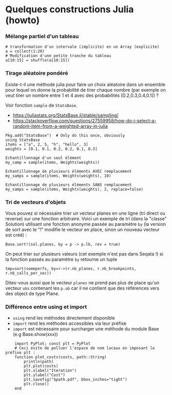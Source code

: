 # Quelques constructions Julia (howto)

### Mélange partiel d'un tableau

    # transformation d'un intervale (implicite) en un Array (explicite)
    a = collect(1:20)
    # Modification d'une petite tranche du tableau
    a[10:15] = shuffle(a[10:15])

### Tirage aléatoire pondéré

Existe-t-il une méthode julia pour faire un choix aléatoire dans un ensemble pour lequel on donne la probabilité de tirer chaque nombre (par exemple on veut tirer un nombre entre 1 et 4 avec des probabilités [0.2,0.3,0.4,0.1]) ?

Voir fonction `sample` de `StatsBase`.

- <https://juliastats.org/StatsBase.jl/stable/sampling/>
- <https://stackoverflow.com/questions/27559958/how-do-i-select-a-random-item-from-a-weighted-array-in-julia>


```
Pkg.add("StatsBase")  # Only do this once, obviously
using StatsBase
items = ["a", 2, 5, "h", "hello", 3]
weights = [0.1, 0.1, 0.2, 0.2, 0.1, 0.3]

Echantillonnage d'un seul élèment
my_samp = sample(items, Weights(weights))

Echantillonnage de plusieurs élèments AVEC remplacement
my_samps = sample(items, Weights(weights), 10)

Echantillonnage de plusieurs élèments SANS remplacement
my_samps = sample(items, Weights(weights), 2, replace=false)
```

### Tri de vecteurs d'objets

Vous pouvez si nécessaire trier un vecteur planes en une ligne (tri direct ou reverse) sur une fonction arbitraire. Voici un exemple de tri (dans la "classe" Solution) utilisant une fonction anonyme passée au paramètre `by`  (la version de sort avec le "!" modifie le vecteur en place, sinon un nouveau vecteur est créé) :

```
Base.sort!(sol.planes, by = p -> p.lb, rev = true)
```

On peut trier sur plusieurs valeurs (cet exemple n'est pas dans Seqata !) si la fonction passés au paramètre `by` retourne un tuple

```
tmp=sort(someperfs, by=r->(r.nb_planes, r.nb_breakpoints, r.nb_calls_per_sec))
```

Dites-vous aussi que le vecteur `planes` ne prend pas plus de place qu'un vecteur `ubs` contenant les `p.ub` car il ne contient que des références 
vers des object de type Plane.


### Différence entre using et import

- `using` rend les méthodes directement disponible
- `import` rend les méthodes accessibles via leur préfixe
- `import` est nécessaire pour surcharger une méthode du module Base 
   (e.g Base.show(xxx))

```
    import PyPlot; const plt = PyPlot
    # Ceci évite de polluer l'espace de nom locaux en imposant le préfixe plt :
    function plot_costs(costs, path::String)
        println(path)
        plt.plot(costs)
        plt.xlabel("Iteration")
        plt.ylabel("Cost")
        plt.savefig("$path.pdf", bbox_inches="tight")
        plt.close()
    end
```
